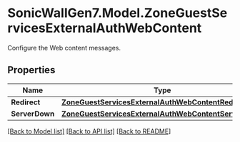 # SonicWallGen7.Model.ZoneGuestServicesExternalAuthWebContent
Configure the Web content messages.

## Properties

Name | Type | Description | Notes
------------ | ------------- | ------------- | -------------
**Redirect** | [**ZoneGuestServicesExternalAuthWebContentRedirect**](ZoneGuestServicesExternalAuthWebContentRedirect.md) |  | [optional] 
**ServerDown** | [**ZoneGuestServicesExternalAuthWebContentServerDown**](ZoneGuestServicesExternalAuthWebContentServerDown.md) |  | [optional] 

[[Back to Model list]](../README.md#documentation-for-models) [[Back to API list]](../README.md#documentation-for-api-endpoints) [[Back to README]](../README.md)


